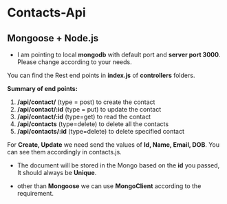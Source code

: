 # Contacts-Api
## Mongoose + Node.js

* I am pointing to local **mongodb** with default port and **server port 3000**. Please change according to your needs.


You can find the Rest end points in **index.js** of **controllers** folders.

**Summary of end points:**

1. **/api/contact/**        (type = post)     to create the contact
2. **/api/contact/:id**     (type = put)      to update the contact
3. **/api/contact/:id**     (type=get)        to read the contact
4. **/api/contacts**        (type=delete)     to delete all the contacts
5. **/api/contacts/:id**    (type=delete)     to delete specified contact


For **Create, Update** we need send the values of **Id, Name, Email, DOB**. You can see them accordingly in contacts.js.

* The document will be stored in the Mongo based on the **id** you passed, It should always be **Unique**.

* other than **Mongoose** we can use **MongoClient** according to the requirement.
